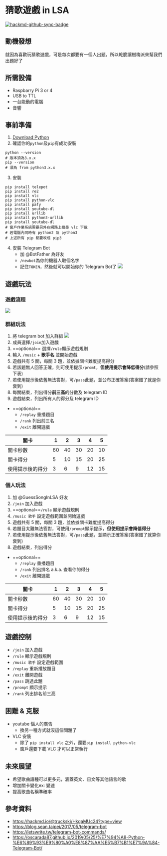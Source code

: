 # 猜歌遊戲 in LSA

[![hackmd-github-sync-badge](https://hackmd.io/ktRec9XuQniTA3w9MsG5xw/badge)](https://hackmd.io/ktRec9XuQniTA3w9MsG5xw)

## 動機發想
就因為喜歡玩猜歌遊戲，可是每次都要有一個人出題，所以乾脆讓樹梅派來幫我們出題好了

## 所需設備
- Raspbarry Pi 3 or 4
- USB to TTL
- 一台能動的電腦
- 音響


## 事前準備
1. [Download Python](https://www.python.org/downloads/)
2. 確認你的`python`及`pip`有成功安裝
```shell=
python --version
# 版本須為3.x.x
pip --version
# 須為 from python3.x.x
```

3. 安裝
```shell=
pip install telepot
pip install re2
pip install vlc
pip install python-vlc
pip install pafy
pip install youtube-dl
pip install urllib
pip install python3-urllib
pip install youtube-dl
# 窗戶作業系統需要另外在網路上搜尋 vlc 下載
# 若電腦內同時有 python2 及 python3
# 上述所有 pip 都要改成 pip3
```

4. 安裝 Telegram Bot
    - 加 @BotFather 為好友
    - `/newbot`為你的機器人取個名字
    - 記住`TOKEN`，然後就可以開始你的 Telegram Bot了
    ![](https://i.imgur.com/FOszkwp.png)


## 遊戲玩法
### 遊戲流程

![](https://i.imgur.com/CJMQJ8J.png)
### 群組玩法
1. 將 telegram bot 加入群組
 ![](https://i.imgur.com/6Kgk7sP.png)
2. 成員選擇`/join`加入遊戲
3. ==optional== 選擇`/rule`顯示遊戲規則
4. 輸入 `/music` + **歌手名** 並開始遊戲
5. 遊戲共有 5 關，每關 3 題，並依據關卡難度提高得分
6. 若該題無人回答正確，則可使用提示`/promt`，**但使用提示會降低得分**(請參照下表)
7. 若使用提示後依舊無法答對，可`/pass`此題，並公布正確答案(答案錯了就是你衰到)
8. 每關結束，列出得分**前三高**的分數及 telegram ID
9. 遊戲結束，列出所有人的得分及 telegram ID
- ==optional==
    - `/replay` 重播題目
    - `/rank` 列出前三名
    - `/exit` 離開遊戲

|關卡| 1| 2| 3| 4|5|
| -------- | -------- | -------- |--------|---------|-------|
| 關卡秒數 | 60 | 40 |   30 |  20 | 10|
| 關卡得分  | 5 | 10 |  15|   20|  25|
| 使用提示後的得分 |  3 |  6 |  9| 12 |15| 

### 個人玩法
1. 加 @GuessSongInLSA 好友
2. `/join` 加入遊戲
3. ==optional==`/rule` 顯示遊戲規則
4. `/music 歌手` 設定遊戲範圍並開始遊戲
5. 遊戲共有 5 關，每關 3 題，並依據關卡難度提高得分
6. 若題目太難無法答對，可使用`/prompt`顯示提示，**但使用提示會降低得分**
7. 若使用提示後依舊無法答對，可`/pass`此題，並顯示正確答案(答案錯了就算你衰到)
8. 遊戲結束，列出得分
- ==optional==
    - `/replay` 重播題目
    - `/rank` 列出排名 a.k.a. 查看你的得分
    - `/exit` 離開遊戲

|關卡| 1| 2| 3| 4|5|
| -------- | -------- | -------- |--------|---------|-------|
| 關卡秒數 | 60 | 40 |   30 |  20 | 10|
| 關卡得分  | 5 | 10 |  15|   20|  25|
| 使用提示後的得分 |  3 |  6 |  9| 12 |15|

## 遊戲控制
- `/join` 加入遊戲
- `/rule` 顯示遊戲規則
- `/music 歌手` 設定遊戲範圍
- `/replay` 重新播放題目
- `/exit` 離開遊戲
- `/pass` 跳過此題
- `/prompt` 顯示提示
- `/rank` 列出排名前三高

## 困難 & 克服
- youtube 惱人的廣告
    - 換另一種方式就沒這個問題了
- VLC 安裝
    - 除了 `pip install vlc` 之外，還要`pip install python-vlc`
    - 窗戶還要下載 VLC 才可以正常執行


## 未來展望
- 希望歌曲語種可以更多元，涵蓋英文、日文等其他語言的歌
- 增加關卡變化ex: 變速
- 提高歌曲名稱準確率

## 參考資料
- https://hackmd.io/@truckski/HkgaMUc24?type=view
- https://blog.sean.taipei/2017/05/telegram-bot
- https://letswrite.tw/telegram-bot-commands/
- https://oscarada87.github.io/2019/05/25/%E7%94%A8-Python-%E6%89%93%E9%80%A0%E8%87%AA%E5%B7%B1%E7%9A%84-Telegram-Bot/